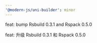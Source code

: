 ```yaml
---
'@modern-js/uni-builder': minor
---
```


feat: bump Rsbuild 0.3.1 and Rspack 0.5.0

feat: 升级 Rsbuild 0.3.1 和 Rspack 0.5.0
